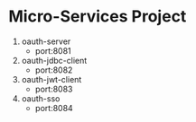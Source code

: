Micro-Services Project
======================

1. oauth-server
   + port:8081
2. oauth-jdbc-client
   + port:8082
3. oauth-jwt-client
   + port:8083
4. oauth-sso
   + port:8084
